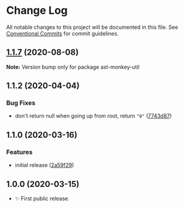# Change Log

All notable changes to this project will be documented in this file.
See [Conventional Commits](https://conventionalcommits.org) for commit guidelines.

## [1.1.7](https://gitlab.com/codsen/codsen/compare/ast-monkey-util@1.1.6...ast-monkey-util@1.1.7) (2020-08-08)

**Note:** Version bump only for package ast-monkey-util





## 1.1.2 (2020-04-04)

### Bug Fixes

- don't return null when going up from root, return `"0"` ([7743d87](https://gitlab.com/codsen/codsen/commit/7743d877a357afa1ec0452e83b2c507cd927fcfe))

## 1.1.0 (2020-03-16)

### Features

- initial release ([2a59f29](https://gitlab.com/codsen/codsen/commit/2a59f29c3fb4c02d6fd1a439dc6d879b4de6e972))

## 1.0.0 (2020-03-15)

- ✨ First public release.
